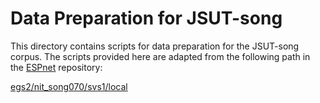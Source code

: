 # Data Preparation for JSUT-song

This directory contains scripts for data preparation for the JSUT-song corpus. The scripts provided here are adapted from the following path in the [ESPnet](https://github.com/espnet/espnet) repository:

[egs2/nit_song070/svs1/local](https://github.com/espnet/espnet/tree/35c2e2b13026ba212a2ba5e454e1621d30f2d8b9/egs2/nit_song070/svs1/local)
